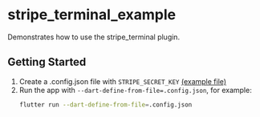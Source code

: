 # stripe_terminal_example

Demonstrates how to use the stripe_terminal plugin.

## Getting Started

1. Create a .config.json file with `STRIPE_SECRET_KEY` [(example file)](example.env)
2. Run the app with `--dart-define-from-file=.config.json`, for example:
    ```bash
    flutter run --dart-define-from-file=.config.json
    ```
